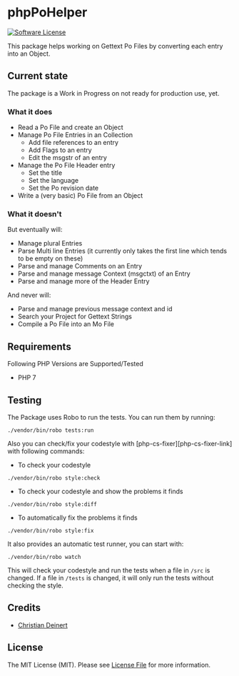 # phpPoHelper

[![Software License][ico-license]](LICENSE)

This package helps working on Gettext Po Files by converting each entry into an Object.

## Current state

The package is a Work in Progress on not ready for production use, yet.

### What it does

- Read a Po File and create an Object
- Manage Po File Entries in an Collection
    - Add file references to an entry
    - Add Flags to an entry
    - Edit the msgstr of an entry
- Manage the Po File Header entry
    - Set the title
    - Set the language
    - Set the Po revision date
- Write a (very basic) Po File from an Object

### What it doesn't

But eventually will:
- Manage plural Entries
- Parse Multi line Entries (it currently only takes the first line which tends to be empty on these)
- Parse and manage Comments on an Entry
- Parse and manage message Context (msgctxt) of an Entry
- Parse and manage more of the Header Entry

And never will:
- Parse and manage previous message context and id
- Search your Project for Gettext Strings
- Compile a Po File into an Mo File

## Requirements

Following PHP Versions are Supported/Tested

- PHP 7


## Testing

The Package uses Robo to run the tests. You can run them by running:

```
./vendor/bin/robo tests:run
```

Also you can check/fix your codestyle with [php-cs-fixer][php-cs-fixer-link] with following commands:

- To check your codestyle
```
./vendor/bin/robo style:check
```
- To check your codestyle and show the problems it finds
```
./vendor/bin/robo style:diff
```
- To automatically fix the problems it finds
```
./vendor/bin/robo style:fix
```

It also provides an automatic test runner, you can start with:
```
./vendor/bin/robo watch
```
This will check your codestyle and run the tests when a file in `/src` is changed. If a file in `/tests` is changed, it will only run the tests without checking the style.

## Credits

- [Christian Deinert][link-author]

## License

The MIT License (MIT). Please see [License File](LICENSE.md) for more information.

[ico-license]: https://img.shields.io/badge/license-MIT-brightgreen.svg?style=flat-square
[link-author]: https://github.com/ChDeinert

